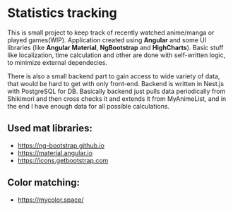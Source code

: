 # Statistics tracking
This is small project to keep track of recently watched anime/manga or played games(WIP). Application created using **Angular** and some UI libraries (like **Angular Material**, **NgBootstrap** and **HighCharts**). Basic stuff like localization, time calculation and other are done with self-written logic, to minimize external dependecies.

There is also a small backend part to gain access to wide variety of data, that would be hard to get with only front-end. Backend is written in Nest.js with PostgreSQL for DB. Basically backend just pulls data periodically from Shikimori and then cross checks it and extends it from MyAnimeList, and in the end I have enough data for all possible calculations.

## Used mat libraries:
- https://ng-bootstrap.github.io
- https://material.angular.io
- https://icons.getbootstrap.com
## Color matching:
- https://mycolor.space/
